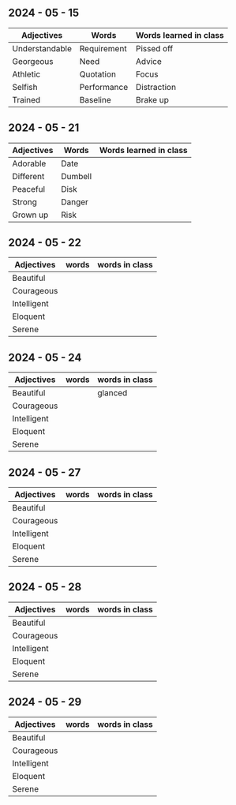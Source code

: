 ## 2024 - 05 - 15

| Adjectives     | Words       | Words learned in class |
| -------------- | ----------- | ---------------------- |
| Understandable | Requirement | Pissed off             |
| Georgeous      | Need        | Advice                 |
| Athletic<br>   | Quotation   | Focus                  |
| Selfish<br>    | Performance | Distraction            |
| Trained        | Baseline    | Brake up               |

## 2024 - 05 - 21

| Adjectives    | Words   | Words learned in class |
| ------------- | ------- | ---------------------- |
| Adorable<br>  | Date    |                        |
| Different<br> | Dumbell |                        |
| Peaceful<br>  | Disk    |                        |
| Strong<br>    | Danger  |                        |
| Grown up      | Risk    |                        |


## 2024 - 05 - 22

| Adjectives      | words | words in class |
| --------------- | ----- | -------------- |
| Beautiful<br>   |       |                |
| Courageous<br>  |       |                |
| Intelligent<br> |       |                |
| Eloquent<br>    |       |                |
| Serene          |       |                |

## 2024 - 05 - 24
| Adjectives      | words | words in class |
| --------------- | ----- | -------------- |
| Beautiful<br>   |       | glanced        |
| Courageous<br>  |       |                |
| Intelligent<br> |       |                |
| Eloquent<br>    |       |                |
| Serene          |       |                |

## 2024 - 05 - 27

| Adjectives      | words | words in class |
| --------------- | ----- | -------------- |
| Beautiful<br>   |       |                |
| Courageous<br>  |       |                |
| Intelligent<br> |       |                |
| Eloquent<br>    |       |                |
| Serene          |       |                |

## 2024 - 05 - 28

| Adjectives      | words | words in class |
| --------------- | ----- | -------------- |
| Beautiful<br>   |       |                |
| Courageous<br>  |       |                |
| Intelligent<br> |       |                |
| Eloquent<br>    |       |                |
| Serene          |       |                |

## 2024 - 05 - 29

| Adjectives      | words | words in class |
| --------------- | ----- | -------------- |
| Beautiful<br>   |       |                |
| Courageous<br>  |       |                |
| Intelligent<br> |       |                |
| Eloquent<br>    |       |                |
| Serene          |       |                |

